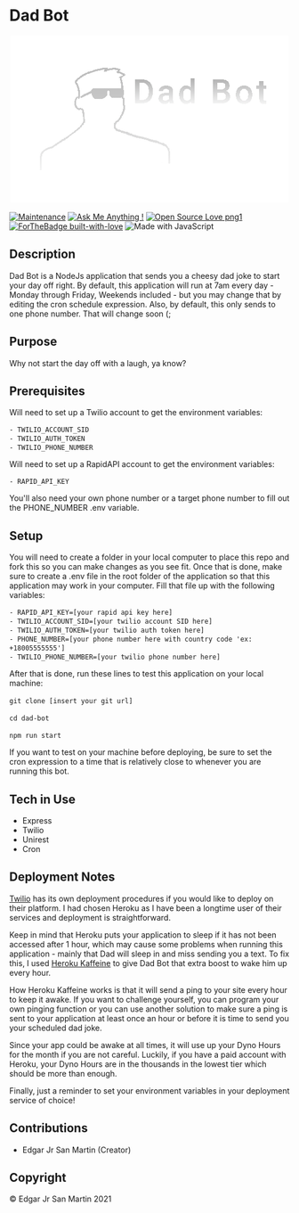 # Dad Bot
<p align="center">
<img src="https://raw.githubusercontent.com/ej-sanmartin/dad-bot/main/assets/dad-bot-banner_transparent.png")
</p>

[![Maintenance](https://img.shields.io/badge/Maintained%3F-yes-green.svg)](https://GitHub.com/Naereen/StrapDown.js/graphs/commit-activity)
[![Ask Me Anything !](https://img.shields.io/badge/Ask%20me-anything-1abc9c.svg)](https://GitHub.com/Naereen/ama)
[![Open Source Love png1](https://badges.frapsoft.com/os/v1/open-source.png?v=103)](https://github.com/ellerbrock/open-source-badges/)
[![ForTheBadge built-with-love](http://ForTheBadge.com/images/badges/built-with-love.svg)](https://GitHub.com/Naereen/)
![Made with JavaScript](https://img.shields.io/badge/Made%20with-JavaScript-blueviolet)

## Description

Dad Bot is a NodeJs application that sends you a cheesy dad joke to start your day off right. By default, this application will run at 7am every day - Monday through Friday, Weekends included - but you may change that by editing the cron schedule expression. Also, by default, this only sends to one phone number. That will change soon (;


## Purpose

Why not start the day off with a laugh, ya know?


## Prerequisites

Will need to set up a Twilio account to get the environment variables:

    - TWILIO_ACCOUNT_SID
    - TWILIO_AUTH_TOKEN
    - TWILIO_PHONE_NUMBER

Will need to set up a RapidAPI account to get the environment variables:

    - RAPID_API_KEY

You'll also need your own phone number or a target phone number to fill out the PHONE_NUMBER .env variable.


## Setup

You will need to create a folder in your local computer to place this repo and fork this so you can make changes as you see fit. Once that is done, make sure to create a .env file in the root folder of the application so that this application may work in your computer. Fill that file up with the following variables:

    - RAPID_API_KEY=[your rapid api key here]
    - TWILIO_ACCOUNT_SID=[your twilio account SID here]
    - TWILIO_AUTH_TOKEN=[your twilio auth token here]
    - PHONE_NUMBER=[your phone number here with country code 'ex: +18005555555']
    - TWILIO_PHONE_NUMBER=[your twilio phone number here]


After that is done, run these lines to test this application on your local machine:

`git clone [insert your git url]`

`cd dad-bot`

`npm run start`

If you want to test on your machine before deploying, be sure to set the cron expression to a time that is relatively close to whenever you are running this bot.


## Tech in Use

- Express
- Twilio
- Unirest
- Cron


## Deployment Notes

[Twilio](https://wwww.twilio.com/docs/labs/serverless-toolkit/deploying "Twilio Serverless Toolkit Deployment") has its own deployment procedures if you would like to deploy on their platform. I had chosen Heroku as I have been a longtime user of their services and deployment is straightforward.

Keep in mind that Heroku puts your application to sleep if it has not been accessed after 1 hour, which may cause some problems when running this application - mainly that Dad will sleep in and miss sending you a text. To fix this, I used [Heroku Kaffeine](http://kaffeine.herokuapp.com "Heroku Kaffeine") to give Dad Bot that extra boost to wake him up every hour.

How Heroku Kaffeine works is that it will send a ping to your site every hour to keep it awake. If you want to challenge yourself, you can program your own pinging function or you can use another solution to make sure a ping is sent to your application at least once an hour or before it is time to send you your scheduled dad joke.

Since your app could be awake at all times, it will use up your Dyno Hours for the month if you are not careful. Luckily, if you have a paid account with Heroku, your Dyno Hours are in the thousands in the lowest tier which should be more than enough.

Finally, just a reminder to set your environment variables in your deployment service of choice!


## Contributions

- Edgar Jr San Martin (Creator)

## Copyright

© Edgar Jr San Martin 2021
